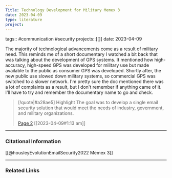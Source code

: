 ```yaml
---
Title: Technology Development for Military Memex 3
date: 2023-04-09
type: literature
project:
---
```

tags:: #communication #security 
projects::[[]]
date: 2023-04-09

The majority of technological advancements come as a result of military need. This reminds me of a short documentary I watched a bit back that was talking about the development of GPS systems. It mentioned how high-accuracy, high-speed GPS was developed for military use but made available to the public as consumer GPS was developed. Shortly after, the new public use slowed down military systems, so commercial GPS was switched to a slower network. I'm pretty sure the doc mentioned there was a lot of complaints as a result, but I don't remember if anything came of it. I'll have to try and remember the documentary name to go and check. 

> [!quote|#a28ae5] Highlight
> The goal was to develop a single email security solution that would meet the needs of industry, government, and military organizations.
>
> [Page 2](zotero://open-pdf/library/items/7TFBTRZK?page=2) [[2023-04-09#1:13 am]]

---
### Citational Information

[[@housleyEvolutionEmailSecurity2022 Memex 3]]

---

### Related Links

